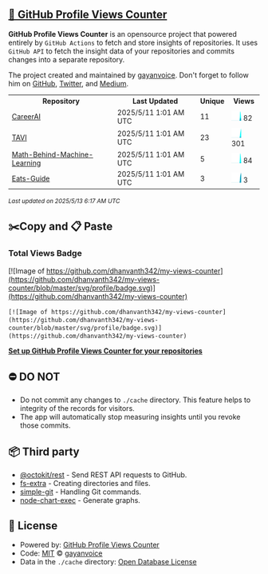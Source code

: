 ## [🚀 GitHub Profile Views Counter](https://github.com/gayanvoice/github-profile-views-counter)
**GitHub Profile Views Counter** is an opensource project that powered entirely by  `GitHub Actions` to fetch and store insights of repositories.
It uses `GitHub API` to fetch the insight data of your repositories and commits changes into a separate repository.

The project created and maintained by [gayanvoice](https://github.com/gayanvoice). Don't forget to follow him on [GitHub](https://github.com/gayanvoice), [Twitter](https://twitter.com/gayanvoice), and [Medium](https://gayanvoice.medium.com/).

<table>
	<tr>
		<th>
			Repository
		</th>
		<th>
			Last Updated
		</th>
		<th>
			Unique
		</th>
		<th>
			Views
		</th>
	</tr>
	<tr>
		<td>
			<a href="https://github.com/dhanvanth342/my-views-counter/tree/master/readme/925494670/year.md">
				CareerAI
			</a>
		</td>
		<td>
			2025/5/11 1:01 AM UTC
		</td>
		<td>
			11
		</td>
		<td>
			<img alt="Response time graph" src="https://github.com/dhanvanth342/my-views-counter/raw/master/graph/925494670/small/year.png" height="20"> 82
		</td>
	</tr>
	<tr>
		<td>
			<a href="https://github.com/dhanvanth342/my-views-counter/tree/master/readme/963427388/year.md">
				TAVI
			</a>
		</td>
		<td>
			2025/5/11 1:01 AM UTC
		</td>
		<td>
			23
		</td>
		<td>
			<img alt="Response time graph" src="https://github.com/dhanvanth342/my-views-counter/raw/master/graph/963427388/small/year.png" height="20"> 301
		</td>
	</tr>
	<tr>
		<td>
			<a href="https://github.com/dhanvanth342/my-views-counter/tree/master/readme/906124955/year.md">
				Math-Behind-Machine-Learning
			</a>
		</td>
		<td>
			2025/5/11 1:01 AM UTC
		</td>
		<td>
			5
		</td>
		<td>
			<img alt="Response time graph" src="https://github.com/dhanvanth342/my-views-counter/raw/master/graph/906124955/small/year.png" height="20"> 84
		</td>
	</tr>
	<tr>
		<td>
			<a href="https://github.com/dhanvanth342/my-views-counter/tree/master/readme/925796554/year.md">
				Eats-Guide
			</a>
		</td>
		<td>
			2025/5/11 1:01 AM UTC
		</td>
		<td>
			3
		</td>
		<td>
			<img alt="Response time graph" src="https://github.com/dhanvanth342/my-views-counter/raw/master/graph/925796554/small/year.png" height="20"> 3
		</td>
	</tr>
</table>

<small><i>Last updated on 2025/5/13 6:17 AM UTC</i></small>

## ✂️Copy and 📋 Paste
### Total Views Badge
[![Image of https://github.com/dhanvanth342/my-views-counter](https://github.com/dhanvanth342/my-views-counter/blob/master/svg/profile/badge.svg)](https://github.com/dhanvanth342/my-views-counter)

```readme
[![Image of https://github.com/dhanvanth342/my-views-counter](https://github.com/dhanvanth342/my-views-counter/blob/master/svg/profile/badge.svg)](https://github.com/dhanvanth342/my-views-counter)
```
[**Set up GitHub Profile Views Counter for your repositories**](https://github.com/gayanvoice/github-profile-views-counter)
## ⛔ DO NOT
- Do not commit any changes to `./cache` directory. This feature helps to integrity of the records for visitors.
- The app will automatically stop measuring insights until you revoke those commits.
## 📦 Third party

- [@octokit/rest](https://www.npmjs.com/package/@octokit/rest) - Send REST API requests to GitHub.
- [fs-extra](https://www.npmjs.com/package/fs-extra) - Creating directories and files.
- [simple-git](https://www.npmjs.com/package/simple-git) - Handling Git commands.
- [node-chart-exec](https://www.npmjs.com/package/node-chart-exec) - Generate graphs.
## 📄 License
- Powered by: [GitHub Profile Views Counter](https://github.com/gayanvoice/github-profile-views-counter)
- Code: [MIT](./LICENSE) © [gayanvoice](https://github.com/gayanvoice)
- Data in the `./cache` directory: [Open Database License](https://opendatacommons.org/licenses/odbl/1-0/)